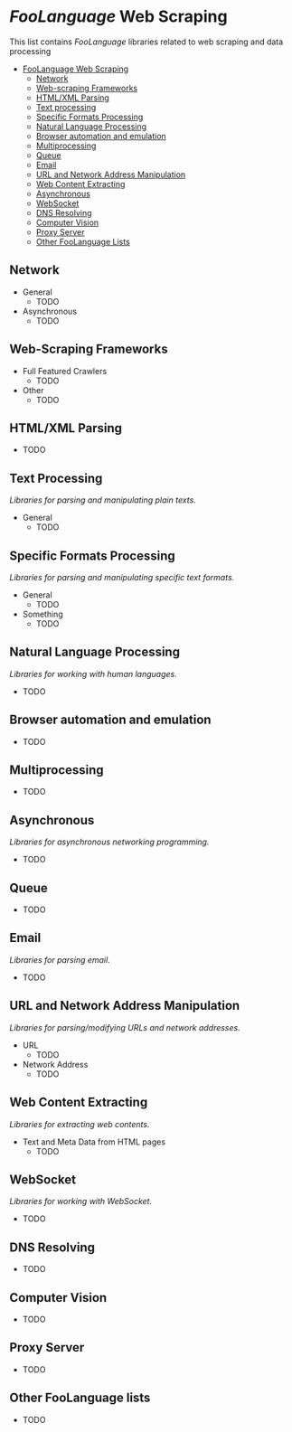 # *FooLanguage* Web Scraping

This list contains *FooLanguage* libraries related to web scraping and data processing

* [FooLanguage Web Scraping](#javascript-web-scraping)
   * [Network](#network)
   * [Web-scraping Frameworks](#web-scraping-frameworks)
   * [HTML/XML Parsing](#htmlxml-parsing)
   * [Text processing](#text-processing)
   * [Specific Formats Processing](#specific-formats-processing)
   * [Natural Language Processing](#natural-language-processing)
   * [Browser automation and emulation](#browser-automation-and-emulation)
   * [Multiprocessing](#multiprocessing)
   * [Queue](#queue)
   * [Email](#email)
   * [URL and Network Address Manipulation](#url-and-network-address-manipulation)
   * [Web Content Extracting](#web-content-extracting)
   * [Asynchronous](#asynchronous)
   * [WebSocket](#websocket)
   * [DNS Resolving](#dns-resolving)
   * [Computer Vision](#computer-vision)
   * [Proxy Server](#proxy-server)
   * [Other FooLanguage Lists](#other-foolanguage-lists)

## Network
* General
  * TODO
* Asynchronous
  * TODO

## Web-Scraping Frameworks
* Full Featured Crawlers
  * TODO
* Other
  * TODO

## HTML/XML Parsing

  * TODO

## Text Processing

*Libraries for parsing and manipulating plain texts.*

* General
  * TODO

## Specific Formats Processing

*Libraries for parsing and manipulating specific text formats.*

* General
  * TODO
* Something
  * TODO
  
## Natural Language Processing

*Libraries for working with human languages.*

  * TODO

## Browser automation and emulation
  * TODO

## Multiprocessing
  * TODO

## Asynchronous

*Libraries for asynchronous networking programming.*

  * TODO

## Queue
  * TODO

## Email

*Libraries for parsing email.*

  * TODO

## URL and Network Address Manipulation

*Libraries for parsing/modifying URLs and network addresses.*

* URL
  * TODO
* Network Address
  * TODO

## Web Content Extracting

*Libraries for extracting web contents.*

* Text and Meta Data from HTML pages
  * TODO

## WebSocket

*Libraries for working with WebSocket.*

  * TODO

## DNS Resolving
  * TODO

## Computer Vision
  * TODO

## Proxy Server
  * TODO

## Other FooLanguage lists

 * TODO
